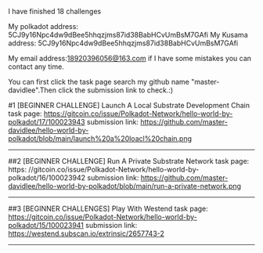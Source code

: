 I have finished 18 challenges

My polkadot address: 5CJ9y16Npc4dw9dBee5hhqzjms87id38BabHCvUmBsM7GAfi
My Kusama address: 5CJ9y16Npc4dw9dBee5hhqzjms87id38BabHCvUmBsM7GAfi


My email address:18920396056@163.com if I have some mistakes you can contact any time.

You can first click the task page search my github name "master-davidlee".Then click the submission link to check.:)



#1 [BEGINNER CHALLENGE] Launch A Local Substrate Development Chain
task page:        https://gitcoin.co/issue/Polkadot-Network/hello-world-by-polkadot/17/100023943
submission link:  https://github.com/master-davidlee/hello-world-by-polkadot/blob/main/launch%20a%20loacl%20chain.png

*******

##2 [BEGINNER CHALLENGE] Run A Private Substrate Network
task page:        https:  //gitcoin.co/issue/Polkadot-Network/hello-world-by-polkadot/16/100023942
submission link:  https://github.com/master-davidlee/hello-world-by-polkadot/blob/main/run-a-private-network.png

********

##3 [BEGINNER CHALLENGES] Play With Westend
task page:        https://gitcoin.co/issue/Polkadot-Network/hello-world-by-polkadot/15/100023941
submission link:  https://westend.subscan.io/extrinsic/2657743-2

********




